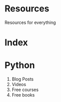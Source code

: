 # Resources
Resources for everything

# Index




# Python

1. Blog Posts
2. Videos
3. Free courses
4. Free books
